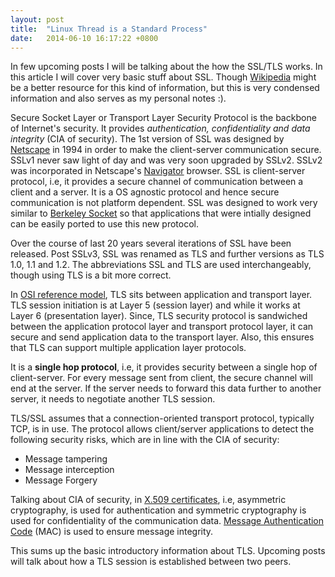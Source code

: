 ```yaml
---
layout: post
title:  "Linux Thread is a Standard Process"
date:   2014-06-10 16:17:22 +0800
---
```


In few upcoming posts I will be talking about the how the SSL/TLS works. In this article I will cover very basic stuff about SSL. Though [Wikipedia](http://en.wikipedia.org/wiki/Secure_Sockets_Layer<Paste>) might be a better resource for this kind of information, but this is very condensed information and also serves as my personal notes :).

Secure Socket Layer or Transport Layer Security Protocol is the backbone of Internet's security. It provides *authentication, confidentiality and data integrity* (CIA of security). The 1st version of SSL was designed by [Netscape](http://en.wikipedia.org/wiki/Netscape) in 1994 in order to make the client-server communication secure. SSLv1 never saw light of day and was very soon upgraded by SSLv2. SSLv2 was incorporated in Netscape's [Navigator](http://en.wikipedia.org/wiki/Netscape_Navigator) browser. SSL is client-server protocol, i.e, it provides a secure channel of communication between a client and a server. It is a OS agnostic protocol and hence secure communication is not platform dependent. SSL was designed to work very similar to [Berkeley Socket](http://en.wikipedia.org/wiki/Berkeley_sockets) so that applications that were intially designed can be easily ported to use this new protocol.

Over the course of last 20 years several iterations of SSL have been released. Post SSLv3, SSL was renamed as TLS and further versions as TLS 1.0, 1.1 and 1.2. The abbreviations SSL and TLS are used interchangeably, though using TLS is a bit more correct.

In [OSI reference model](http://en.wikipedia.org/wiki/OSI_model), TLS sits between application and transport layer. TLS session initiation is at Layer 5 (session layer) and while it works at Layer 6 (presentation layer). Since, TLS security protocol is sandwiched between the application protocol layer and transport protocol layer, it can secure and send application data to the transport layer. Also, this ensures that TLS can support multiple application layer protocols.

It is a **single hop protocol**, i.e, it provides security between a single hop of client-server. For every message sent from client, the secure channel will end at the server. If the server needs to forward this data further to another server, it needs to negotiate another TLS session.

TLS/SSL assumes that a connection-oriented transport protocol, typically TCP, is in use. The protocol allows client/server applications to detect the following security risks, which are in line with the CIA of security:
- Message tampering
- Message interception
- Message Forgery

Talking about CIA of security, in [X.509 certificates](http://en.wikipedia.org/wiki/X.509), i.e, asymmetric cryptography, is used for authentication and symmetric cryptography is used for confidentiality of the communication data. [Message Authentication Code](http://en.wikipedia.org/wiki/Message_authentication_code) (MAC) is used to ensure message integrity.


This sums up the basic introductory information about TLS. Upcoming posts will talk about how a TLS session is established between two peers.
